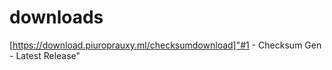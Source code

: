 # downloads

[https://download.piuroprauxy.ml/checksumdownload]"#1 - Checksum Gen - Latest Release"
